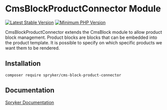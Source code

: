 # CmsBlockProductConnector Module
[![Latest Stable Version](https://poser.pugx.org/spryker/cms-block-product-connector/v/stable.svg)](https://packagist.org/packages/spryker/cms-block-product-connector)
[![Minimum PHP Version](https://img.shields.io/badge/php-%3E%3D%207.4-8892BF.svg)](https://php.net/)

CmsBlockProductConnector extends the CmsBlock module to allow product block management. Product blocks are blocks that can be embedded into the product template. It is possible to specify on which specific products we want them to be rendered.

## Installation

```
composer require spryker/cms-block-product-connector
```

## Documentation

[Spryker Documentation](https://docs.spryker.com)
